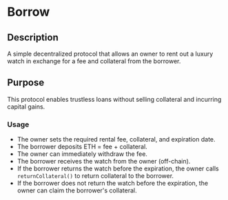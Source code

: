 # Borrow

## Description
A simple decentralized protocol that allows an owner to rent out a luxury watch in exchange for a fee and collateral from the borrower.

## Purpose
This protocol enables trustless loans without selling collateral and incurring capital gains.

### Usage
- The owner sets the required rental fee, collateral, and expiration date.
- The borrower deposits ETH = fee + collateral.
- The owner can immediately withdraw the fee.
- The borrower receives the watch from the owner (off-chain).
- If the borrower returns the watch before the expiration, the owner calls `returnCollateral()` to return collateral to the borrower.
- If the borrower does not return the watch before the expiration, the owner can claim the borrower's collateral.
